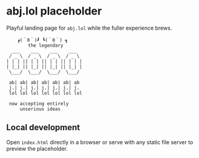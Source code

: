 # abj.lol placeholder

Playful landing page for `abj.lol` while the fuller experience brews.

```
    ┏(＾0＾)┛ ┗(＾0＾) ┓
        the legendary
  ___    ___    ___    ___
 / _ \  / _ \  / _ \  / _ \
| | | || | | || | | || | | |
| |_| || |_| || |_| || |_| |
 \___/  \___/  \___/  \___/

 ab| ab| ab| ab| ab| ab| ab
 j.| j.| j.| j.| j.| j.| j.
 lol lol lol lol lol lol lol

 now accepting entirely
     unserious ideas
```

## Local development

Open `index.html` directly in a browser or serve with any static file server to preview the placeholder.
